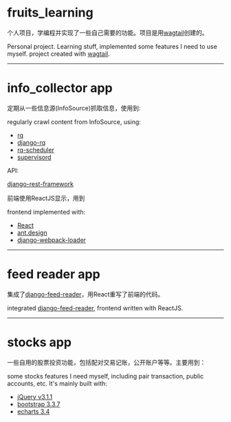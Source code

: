# fruits_learning

个人项目，学编程并实现了一些自己需要的功能。项目是用[wagtail][wagtail]创建的。

Personal project. Learning stuff, implemented some features I need to use myself.
project created with [wagtail][wagtail].

---

# info_collector app

定期从一些信息源(InfoSource)抓取信息，使用到:

regularly crawl content from InfoSource, using:

* [rq][rq]
* [django-rq][django-rq]
* [rq-scheduler][rq-scheduler]
* [supervisord][supervisord]

API:

[django-rest-framework][django-rest-framework]

前端使用ReactJS显示，用到

frontend implemented with:

* [React][react]
* [ant.design][ant-design]
* [django-webpack-loader][django-webpack-loader]

---

# feed reader app

集成了[django-feed-reader][django-feed-reader]，用React重写了前端的代码。

integrated [django-feed-reader][django-feed-reader], frontend written with ReactJS.


---

# stocks app

一些自用的股票投资功能，包括配对交易记账，公开账户等等。主要用到：

some stocks features I need myself, including pair transaction, public accounts, etc.
It's mainly built with:

* [jQuery v3.1.1][jquery]
* [bootstrap 3.3.7][bootstrap]
* [echarts 3.4][echarts]


[wagtail]: https://wagtail.io/
[rq]: https://github.com/nvie/rq
[django-rq]: https://github.com/ui/django-rq
[rq-scheduler]: https://github.com/ui/rq-scheduler
[supervisord]: http://supervisord.org/
[django-rest-framework]: http://www.django-rest-framework.org/
[react]: https://facebook.github.io/react/
[ant-design]: https://ant.design/
[django-webpack-loader]: https://github.com/owais/django-webpack-loader
[django-feed-reader]: https://github.com/ahernp/django-feedreader
[jquery]: https://jquery.com/
[bootstrap]: http://getbootstrap.com/
[echarts]: https://github.com/ecomfe/echarts

